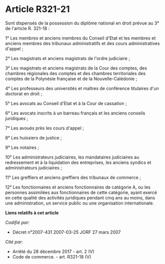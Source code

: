# Article R321-21

Sont dispensés de la possession du diplôme national en droit prévue au 3° de l'article R. 321-18 :

1° Les membres et anciens membres du Conseil d'Etat et les membres et anciens membres des tribunaux administratifs et des
cours administratives d'appel ;

2° Les magistrats et anciens magistrats de l'ordre judiciaire ;

3° Les magistrats et anciens magistrats de la Cour des comptes, des chambres régionales des comptes et des chambres
territoriales des comptes de la Polynésie française et de la Nouvelle-Calédonie ;

4° Les professeurs des universités et maîtres de conférence titulaires d'un doctorat en droit ;

5° Les avocats au Conseil d'Etat et à la Cour de cassation ;

6° Les avocats inscrits à un barreau français et les anciens conseils juridiques ;

7° Les avoués près les cours d'appel ;

8° Les huissiers de justice ;

9° Les notaires ;

10° Les administrateurs judiciaires, les mandataires judiciaires au redressement et à la liquidation des entreprises, les
anciens syndics et administrateurs judiciaires ;

11° Les greffiers et anciens greffiers des tribunaux de commerce ;

12° Les fonctionnaires et anciens fonctionnaires de catégorie A, ou les personnes assimilées aux fonctionnaires de cette
catégorie, ayant exercé en cette qualité des activités juridiques pendant cinq ans au moins, dans une administration, un
service public ou une organisation internationale.

**Liens relatifs à cet article**

_Codifié par_:

  - Décret n°2007-431 2007-03-25 JORF 27 mars 2007

_Cité par_:

  - Arrêté du 28 décembre 2017 - art. 2 (V)
  - Code de commerce. - art. R321-18 (V)
